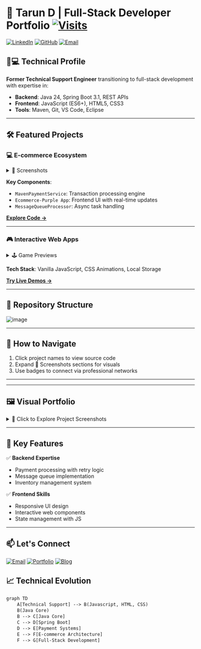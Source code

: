 # 🚀 Tarun D | Full-Stack Developer Portfolio [![Visits](https://visitor-badge.laobi.icu/badge?page_id=TarunD-code.My-Portfolio)](https://github.com/TarunD-code/My-Portfolio)

[![LinkedIn](https://img.shields.io/badge/-LinkedIn-0077B5?logo=linkedin&logoColor=white)](https://linkedin.com/in/tarun-d-6baa66218)
[![GitHub](https://img.shields.io/badge/-Portfolio-181717?logo=github)](https://github.com/TarunD-code)
[![Email](https://img.shields.io/badge/-Email-D14836?logo=gmail&logoColor=white)](mailto:tarungjsheela@gmail.com)


## 👨💻 Technical Profile
**Former Technical Support Engineer** transitioning to full-stack development with expertise in:
- **Backend**: Java 24, Spring Boot 3.1, REST APIs
- **Frontend**: JavaScript (ES6+), HTML5, CSS3
- **Tools**: Maven, Git, VS Code, Eclipse

---

## 🛠️ Featured Projects

### 💻 E-commerce Ecosystem
<details>
<summary>📸 Screenshots</summary>
  
| Payment Service | Cart System | Product Catalog |
|-----------------|-------------|-----------------|
| ![Payment](./screenshots/payment-service.png) | ![Cart](./screenshots/cart-system.png) | ![Products](./screenshots/product-catalog.png) |

</details>

**Key Components**:
- `MavenPaymentService`: Transaction processing engine
- `Ecommerce-Purple App`: Frontend UI with real-time updates
- `MessageQueueProcessor`: Async task handling

**[Explore Code →](./Eclipse%20IDE%20Projects/Maven%20Projects)**

---

### 🎮 Interactive Web Apps
<details>
<summary>🕹️ Game Previews</summary>

| Snake Game | Tic Tac Toe | Car Race |
|------------|-------------|----------|
| ![Snake](./screenshots/snake-game.png) | ![TicTacToe](./screenshots/tic-tac-toe.png) | ![Car](./screenshots/car-race.png) |

</details>

**Tech Stack**: Vanilla JavaScript, CSS Animations, Local Storage

**[Try Live Demos →](./VS%20Code%20Projects/Frontend%20Games)**

---

## 📂 Repository Structure

![image](https://github.com/user-attachments/assets/6bf93d6f-e4ad-482b-a342-31b967ad81d1)


---

## 🔧 How to Navigate
1. Click project names to view source code
2. Expand 📸 Screenshots sections for visuals
3. Use badges to connect via professional networks

---

---

## 🖼️ Visual Portfolio

<details>
  <summary>📂 Click to Explore Project Screenshots</summary>
  
  ### Ecommerce Frontend
  ![Homepage](./screenshots/ecom-home.png)
  ![Cart System](./screenshots/ecom-cart.png)
  
  ### Web Applications
  <img src="./screenshots/calculator.png" width="45%"> <img src="./screenshots/stopwatch.png" width="45%">
</details>

---

## 📌 Key Features

✅ **Backend Expertise**  
- Payment processing with retry logic  
- Message queue implementation  
- Inventory management system  

✅ **Frontend Skills**  
- Responsive UI design  
- Interactive web components  
- State management with JS  

---

## 📫 Let's Connect

[![Email](https://img.shields.io/badge/Email-tarungjsheela@gmail.com-blue?logo=gmail)](mailto:tarungjsheela@gmail.com)
[![Portfolio](https://img.shields.io/badge/Portfolio-Live_Site-green)](https://tarund-code.github.io)
[![Blog](https://img.shields.io/badge/Blog-Tech_Articles-orange)](https://medium.com/@tarund)


## 📈 Technical Evolution
```mermaid
graph TD
    A[Technical Support] --> B(Javascript, HTML, CSS)
    B(Java Core)
    B --> C[Java Core]
    C --> D[Spring Boot]
    D --> E[Payment Systems]
    E --> F[E-commerce Architecture]
    F --> G[Full-Stack Development]


